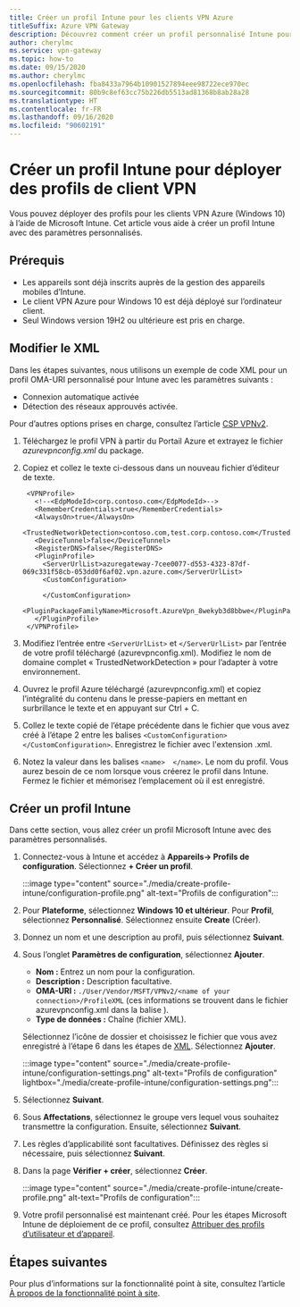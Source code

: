 ```yaml
---
title: Créer un profil Intune pour les clients VPN Azure
titleSuffix: Azure VPN Gateway
description: Découvrez comment créer un profil personnalisé Intune pour déployer des profils de client VPN Azure
author: cherylmc
ms.service: vpn-gateway
ms.topic: how-to
ms.date: 09/15/2020
ms.author: cherylmc
ms.openlocfilehash: fba8433a7964b10901527894eee98722ece970ec
ms.sourcegitcommit: 80b9c8ef63cc75b226db5513ad81368b8ab28a28
ms.translationtype: HT
ms.contentlocale: fr-FR
ms.lasthandoff: 09/16/2020
ms.locfileid: "90602191"
---
```

# <a name="create-an-intune-profile-to-deploy-vpn-client-profiles"></a>Créer un profil Intune pour déployer des profils de client VPN

Vous pouvez déployer des profils pour les clients VPN Azure (Windows 10) à l’aide de Microsoft Intune. Cet article vous aide à créer un profil Intune avec des paramètres personnalisés.

## <a name="prerequisites"></a>Prérequis

* Les appareils sont déjà inscrits auprès de la gestion des appareils mobiles d’Intune.
* Le client VPN Azure pour Windows 10 est déjà déployé sur l’ordinateur client.
* Seul Windows version 19H2 ou ultérieure est pris en charge.

## <a name="modify-xml"></a><a name="xml"></a>Modifier le XML

Dans les étapes suivantes, nous utilisons un exemple de code XML pour un profil OMA-URI personnalisé pour Intune avec les paramètres suivants :

* Connexion automatique activée
* Détection des réseaux approuvés activée.

Pour d’autres options prises en charge, consultez l’article [CSP VPNv2](https://docs.microsoft.com/windows/client-management/mdm/vpnv2-csp).

1. Téléchargez le profil VPN à partir du Portail Azure et extrayez le fichier *azurevpnconfig.xml* du package.
1. Copiez et collez le texte ci-dessous dans un nouveau fichier d’éditeur de texte.

   ```xml-interactive
    <VPNProfile>
      <!--<EdpModeId>corp.contoso.com</EdpModeId>-->
      <RememberCredentials>true</RememberCredentials>
      <AlwaysOn>true</AlwaysOn>
      <TrustedNetworkDetection>contoso.com,test.corp.contoso.com</TrustedNetworkDetection>
      <DeviceTunnel>false</DeviceTunnel>
      <RegisterDNS>false</RegisterDNS>
      <PluginProfile>
        <ServerUrlList>azuregateway-7cee0077-d553-4323-87df-069c331f58cb-053dd0f6af02.vpn.azure.com</ServerUrlList> 
        <CustomConfiguration>

        </CustomConfiguration>
        <PluginPackageFamilyName>Microsoft.AzureVpn_8wekyb3d8bbwe</PluginPackageFamilyName>
      </PluginProfile>
    </VPNProfile>
   ```
1. Modifiez l’entrée entre ```<ServerUrlList>``` et ```</ServerUrlList>``` par l’entrée de votre profil téléchargé (azurevpnconfig.xml). Modifiez le nom de domaine complet « TrustedNetworkDetection » pour l’adapter à votre environnement.
1. Ouvrez le profil Azure téléchargé (azurevpnconfig.xml) et copiez l’intégralité du contenu dans le presse-papiers en mettant en surbrillance le texte et en appuyant sur Ctrl + C. 
1. Collez le texte copié de l’étape précédente dans le fichier que vous avez créé à l’étape 2 entre les balises ```<CustomConfiguration>  </CustomConfiguration>```. Enregistrez le fichier avec l'extension .xml.
1. Notez la valeur dans les balises ```<name>  </name>```. Le nom du profil. Vous aurez besoin de ce nom lorsque vous créerez le profil dans Intune. Fermez le fichier et mémorisez l’emplacement où il est enregistré.

## <a name="create-intune-profile"></a>Créer un profil Intune

Dans cette section, vous allez créer un profil Microsoft Intune avec des paramètres personnalisés.

1. Connectez-vous à Intune et accédez à **Appareils-> Profils de configuration**. Sélectionnez **+ Créer un profil**.

   :::image type="content" source="./media/create-profile-intune/configuration-profile.png" alt-text="Profils de configuration":::
1. Pour **Plateforme**, sélectionnez **Windows 10 et ultérieur**. Pour **Profil**, sélectionnez **Personnalisé**. Sélectionnez ensuite **Create** (Créer).
1. Donnez un nom et une description au profil, puis sélectionnez **Suivant**.
1. Sous l’onglet **Paramètres de configuration**, sélectionnez **Ajouter**.

    * **Nom :** Entrez un nom pour la configuration.
    * **Description :** Description facultative.
    * **OMA-URI :** ```./User/Vendor/MSFT/VPNv2/<name of your connection>/ProfileXML``` (ces informations se trouvent dans le fichier azurevpnconfig.xml dans la balise <name> </name>).
    * **Type de données :** Chaîne (fichier XML).

   Sélectionnez l’icône de dossier et choisissez le fichier que vous avez enregistré à l’étape 6 dans les étapes de [XML](#xml). Sélectionnez **Ajouter**.

   :::image type="content" source="./media/create-profile-intune/configuration-settings.png" alt-text="Profils de configuration" lightbox="./media/create-profile-intune/configuration-settings.png":::
1. Sélectionnez **Suivant**.
1. Sous **Affectations**, sélectionnez le groupe vers lequel vous souhaitez transmettre la configuration. Ensuite, sélectionnez **Suivant**.
1. Les règles d’applicabilité sont facultatives. Définissez des règles si nécessaire, puis sélectionnez **Suivant**.
1. Dans la page **Vérifier + créer**, sélectionnez **Créer**.

    :::image type="content" source="./media/create-profile-intune/create-profile.png" alt-text="Profils de configuration":::
1. Votre profil personnalisé est maintenant créé. Pour les étapes Microsoft Intune de déploiement de ce profil, consultez [Attribuer des profils d’utilisateur et d’appareil](https://docs.microsoft.com/mem/intune/configuration/device-profile-assign).
 
## <a name="next-steps"></a>Étapes suivantes

Pour plus d’informations sur la fonctionnalité point à site, consultez l’article [À propos de la fonctionnalité point à site](point-to-site-about.md).
